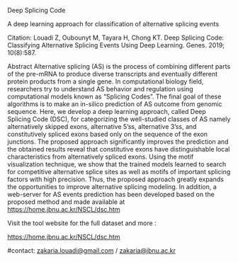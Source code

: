 Deep Splicing Code 

A deep learning approach for classification of alternative splicing events




Citation:
Louadi Z, Oubounyt M, Tayara H, Chong KT. Deep Splicing Code: Classifying Alternative Splicing Events Using Deep Learning. Genes. 2019; 10(8):587.




Abstract
Alternative splicing (AS) is the process of combining different parts of the pre-mRNA to produce diverse transcripts and eventually different protein products from a single gene. In computational biology field, researchers try to understand AS behavior and regulation using computational models known as “Splicing Codes”. The final goal of these algorithms is to make an in-silico prediction of AS outcome from genomic sequence. Here, we develop a deep learning approach, called Deep Splicing Code (DSC), for categorizing the well-studied classes of AS namely alternatively skipped exons, alternative 5’ss, alternative 3’ss, and constitutively spliced exons based only on the sequence of the exon junctions. The proposed approach significantly improves the prediction and the obtained results reveal that constitutive exons have distinguishable local characteristics from alternatively spliced exons. Using the motif visualization technique, we show that the trained models learned to search for competitive alternative splice sites as well as motifs of important splicing factors with high precision. Thus, the proposed approach greatly expands the opportunities to improve alternative splicing modeling. In addition, a web-server for AS events prediction has been developed based on the proposed method and made available at https://home.jbnu.ac.kr/NSCL/dsc.htm




Visit the tool website for the full dataset and more :

https://home.jbnu.ac.kr/NSCL/dsc.htm


#contact: 
zakaria.louadi@gmail.com /
zakaria@jbnu.ac.kr
